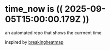 # time_now is (( 2025-09-05T15:00:00.179Z ))

an automated repo that shows the currnent time

inspired by [breakingheatmap](https://github.com/breakingheatmap/breakingheatmap)